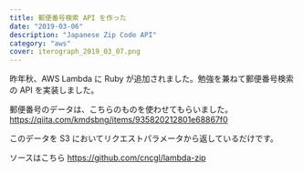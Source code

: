 ```yaml
---
title: 郵便番号検索 API を作った
date: "2019-03-06"
description: "Japanese Zip Code API"
category: "aws"
cover: iterograph_2019_03_07.png
---
```


昨年秋、AWS Lambda に Ruby が追加されました。勉強を兼ねて郵便番号検索の API を実装しました。

郵便番号のデータは、こちらのものを使わせてもらいました。
https://qiita.com/kmdsbng/items/935820212801e68867f0

このデータを S3 においてリクエストパラメータから返しているだけです。

ソースはこちら
https://github.com/cncgl/lambda-zip
